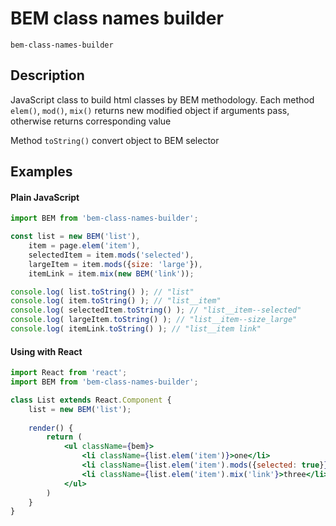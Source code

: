 # BEM class names builder

`bem-class-names-builder`

## Description

JavaScript class to build html classes by BEM methodology. 
Each method `elem()`, `mod()`, `mix()` returns new modified object if arguments pass, otherwise returns corresponding value
 
Method `toString()` convert object to BEM selector

## Examples

#### Plain JavaScript

```javascript
import BEM from 'bem-class-names-builder';

const list = new BEM('list'),
    item = page.elem('item'),
    selectedItem = item.mods('selected'),
    largeItem = item.mods({size: 'large'}),
    itemLink = item.mix(new BEM('link'));

console.log( list.toString() ); // "list"
console.log( item.toString() ); // "list__item"
console.log( selectedItem.toString() ); // "list__item--selected"
console.log( largeItem.toString() ); // "list__item--size_large"
console.log( itemLink.toString() ); // "list__item link"
```

#### Using with React

```jsx
import React from 'react';
import BEM from 'bem-class-names-builder';

class List extends React.Component {
    list = new BEM('list');
    
    render() {
        return (
            <ul className={bem}>
                <li className={list.elem('item')}>one</li>
                <li className={list.elem('item').mods({selected: true}}>two</li>
                <li className={list.elem('item').mix('link'}>three</li>
            </ul>
        )
    }
}

```
